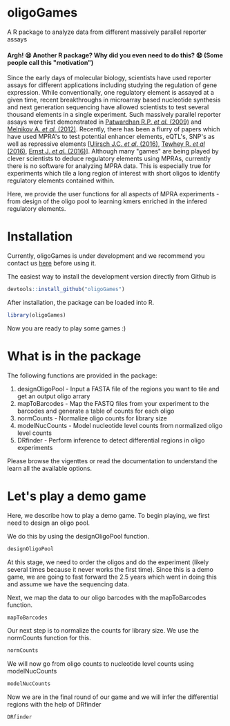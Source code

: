 # oligoGames
A R package to analyze data from different massively parallel reporter assays

#### Argh! :tired_face: Another R package? Why did you even need to do this? :anguished: (Some people call this "motivation")

Since the early days of molecular biology, scientists have used reporter assays for different applications including studying the regulation of gene expression. While conventionally, one regulatory element is assayed at a given time, recent breakthroughs in microarray based nucleotide synthesis and next generation sequencing have allowed scientists to test several thousand elements in a single experiment. Such massively parallel reporter assays were first demonstrated in [Patwardhan R.P. *et al.* (2009)](http://www.nature.com/nbt/journal/v27/n12/abs/nbt.1589.html) and [Melnikov A. *et al.* (2012)](http://www.nature.com/nbt/journal/v30/n3/full/nbt.2137.html). Recently, there has been a flurry of papers which have used MPRA's to test potential enhancer elements, eQTL's, SNP's as well as repressive elements [[Ulirsch J.C. *et al.* (2016)](http://www.cell.com/cell/fulltext/S0092-8674(16)30493-7), [Tewhey R. *et al* (2016)](http://www.cell.com/cell/fulltext/S0092-8674(16)30421-4), [Ernst J. *et al.* (2016)](http://www.nature.com/nbt/journal/v34/n11/full/nbt.3678.html)]. Although many "games" are being played by clever scientists to deduce regulatory elements using MPRAs, currently there is no software for analyzing MPRA data. This is especially true for experiments which tile a long region of interest with short oligos to identify regulatory elements contained within.

Here, we provide the user functions for all aspects of MPRA experiments - from design of the oligo pool to learning kmers enriched in the infered regulatory elements.

# Installation

Currently, oligoGames is under development and we recommend you contact us [here](https://github.com/cshukla/oligoGames) before using it. 

The easiest way to install the development version directly from Github is 

```r
devtools::install_github("oligoGames")
```

After installation, the package can be loaded into R.
```r
library(oligoGames)
```

Now you are ready to play some games :)

# What is in the package

The following functions are provided in the package:

1. designOligoPool - Input a FASTA file of the regions you want to tile and get an output oligo arrary
2. mapToBarcodes - Map the FASTQ files from your experiment to the barcodes and generate a table of counts for each oligo
3. normCounts - Normalize oligo counts for library size
4. modelNucCounts - Model nucleotide level counts from normalized oligo level counts
5. DRfinder - Perform inference to detect differential regions in oligo experiments

Please browse the vigenttes or read the documentation to understand the learn all the available options.

# Let's play a demo game

Here, we describe how to play a demo game. To begin playing, we first need to design an oligo pool.

We do this by using the designOligoPool function. 

```r
designOligoPool
```

At this stage, we need to order the oligos and do the experiment (likely several times because it never works the first time). Since this is a demo game, we are going to fast forward the 2.5 years which went in doing this and assume we have the sequencing data.

Next, we map the data to our oligo barcodes with the mapToBarcodes function.

```r
mapToBarcodes
```

Our next step is to normalize the counts for library size. We use the normCounts function for this.

```r
normCounts
```

We will now go from oligo counts to nucleotide level counts using modelNucCounts

```r
modelNucCounts
```

Now we are in the final round of our game and we will infer the differential regions with the help of DRfinder

```r
DRfinder
```
